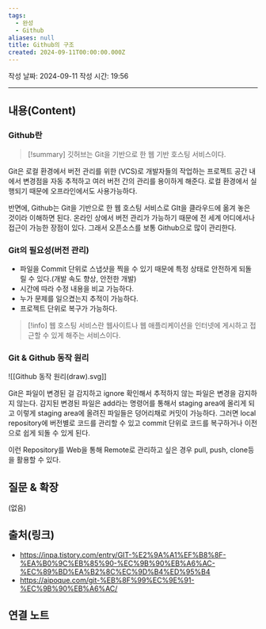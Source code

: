 ```yaml
---
tags:
  - 완성
  - Github
aliases: null
title: Github의 구조
created: 2024-09-11T00:00:00.000Z
---
```

작성 날짜: 2024-09-11
작성 시간: 19:56


----
## 내용(Content)

### Github란

>[!summary]
>깃허브는 Git을 기반으로 한 웹 기반 호스팅 서비스이다.

Git은 로컬 환경에서 버전 관리를 위한 (VCS)로 개발자들의 작업하는 프로젝트 공간 내에서 변경점을 자동 추적하고 여러 버전 간의 관리를 용이하게 해준다.
로컬 환경에서 실행되기 때문에 오프라인에서도 사용가능하다.

반면에, Github는 Git을 기반으로 한 웹 호스팅 서비스로 GIt을 클라우드에 옮겨 놓은 것이라 이해하면 된다. 온라인 상에서 버전 관리가 가능하기 때문에 전 세계 어디에서나 접근이 가능한 장점이 있다. 그래서 오픈소스를 보통 Github으로 많이 관리한다.

### Git의 필요성(버전 관리)

- 파일을 Commit 단위로 스냅샷을 찍을 수 있기 때문에 특정 상태로 안전하게 되돌릴 수 있다.(개발 속도 향상, 안전한 개발)
- 시간에 따라 수정 내용을 비교 가능하다.
- 누가 문제를 일으켰는지 추적이 가능하다.
- 프로젝트 단위로 복구가 가능하다.

>[!info]
>웹 호스팅 서비스란 웹사이트나 웹 애플리케이션을 인터넷에 게시하고 접근할 수 있게 해주는 서비스이다.


### Git & Github 동작 원리

![[Github 동작 원리(draw).svg]]

Git은 파일이 변경된 걸 감지하고 ignore 확인해서 추적하지 않는 파일은 변경을 감지하지 않는다. 감지된 변경된 파일은 add라는 명령어를 통해서 staging area에 올리게 되고 이렇게 staging area에 올려진 파일들은 덩어리채로 커밋이 가능하다. 그러면 local repository에 버전별로 코드를 관리할 수 있고 commit 단위로 코드를 복구하거나 이전으로 쉽게 되돌 수 있게 된다. 

이런 Repository를 Web을 통해 Remote로 관리하고 싶은 경우 pull, push, clone등을 활용할 수 있다.

## 질문 & 확장

(없음)

## 출처(링크)

- https://inpa.tistory.com/entry/GIT-%E2%9A%A1%EF%B8%8F-%EA%B0%9C%EB%85%90-%EC%9B%90%EB%A6%AC-%EC%89%BD%EA%B2%8C%EC%9D%B4%ED%95%B4
- https://aipoque.com/git-%EB%8F%99%EC%9E%91-%EC%9B%90%EB%A6%AC/

## 연결 노트










